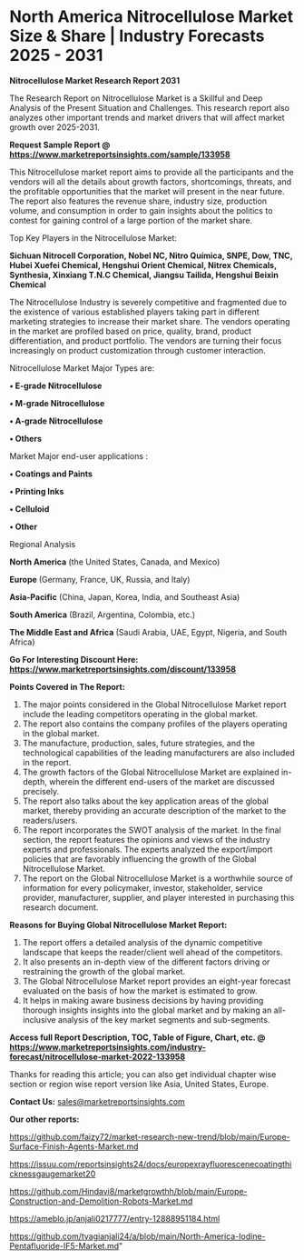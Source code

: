 # North America Nitrocellulose Market Size & Share | Industry Forecasts 2025 - 2031

<strong>Nitrocellulose Market Research Report 2031</strong>

The Research Report on Nitrocellulose Market is a Skillful and Deep Analysis of the Present Situation and Challenges. This research report also analyzes other important trends and market drivers that will affect market growth over 2025-2031.

<strong>Request Sample Report @ <a href=https://www.marketreportsinsights.com/sample/133958>https://www.marketreportsinsights.com/sample/133958</a></strong>

This Nitrocellulose market report aims to provide all the participants and the vendors will all the details about growth factors, shortcomings, threats, and the profitable opportunities that the market will present in the near future. The report also features the revenue share, industry size, production volume, and consumption in order to gain insights about the politics to contest for gaining control of a large portion of the market share.

Top Key Players in the Nitrocellulose Market:

<strong>Sichuan Nitrocell Corporation, Nobel NC, Nitro Química, SNPE, Dow, TNC, Hubei Xuefei Chemical, Hengshui Orient Chemical, Nitrex Chemicals, Synthesia, Xinxiang T.N.C Chemical, Jiangsu Tailida, Hengshui Beixin Chemical</strong>

The Nitrocellulose Industry is severely competitive and fragmented due to the existence of various established players taking part in different marketing strategies to increase their market share. The vendors operating in the market are profiled based on price, quality, brand, product differentiation, and product portfolio. The vendors are turning their focus increasingly on product customization through customer interaction.

Nitrocellulose Market Major Types are:

<strong>• E-grade Nitrocellulose

• M-grade Nitrocellulose

• A-grade Nitrocellulose

• Others</strong>

Market Major end-user applications :

<strong>• Coatings and Paints

• Printing Inks

• Celluloid

• Other</strong>

Regional Analysis

</u><strong><b>North America</b></strong> (the United States, Canada, and Mexico)

<strong><b>Europe </b></strong>(Germany, France, UK, Russia, and Italy)

<strong><b>Asia-Pacific</b></strong> (China, Japan, Korea, India, and Southeast Asia)

<strong><b>South America</b></strong> (Brazil, Argentina, Colombia, etc.)

<strong><b>The Middle East and Africa</b></strong> (Saudi Arabia, UAE, Egypt, Nigeria, and South Africa)

<strong>Go For Interesting Discount Here: <a href=https://www.marketreportsinsights.com/discount/133958>https://www.marketreportsinsights.com/discount/133958</a></strong>

<strong>Points Covered in The Report:</strong>
<ol>
  <li>The major points considered in the Global Nitrocellulose Market report include the leading competitors operating in the global market.</li>
  <li>The report also contains the company profiles of the players operating in the global market.</li>
  <li>The manufacture, production, sales, future strategies, and the technological capabilities of the leading manufacturers are also included in the report.</li>
  <li>The growth factors of the Global Nitrocellulose Market are explained in-depth, wherein the different end-users of the market are discussed precisely.</li>
  <li>The report also talks about the key application areas of the global market, thereby providing an accurate description of the market to the readers/users.</li>
  <li>The report incorporates the SWOT analysis of the market. In the final section, the report features the opinions and views of the industry experts and professionals. The experts analyzed the export/import policies that are favorably influencing the growth of the Global Nitrocellulose Market.</li>
  <li>The report on the Global Nitrocellulose Market is a worthwhile source of information for every policymaker, investor, stakeholder, service provider, manufacturer, supplier, and player interested in purchasing this research document.</li>
</ol>
<strong>Reasons for Buying Global Nitrocellulose Market Report:</strong>

<ol>
  <li>The report offers a detailed analysis of the dynamic competitive landscape that keeps the reader/client well ahead of the competitors.</li>
  <li>It also presents an in-depth view of the different factors driving or restraining the growth of the global market.</li>
  <li>The Global Nitrocellulose Market report provides an eight-year forecast evaluated on the basis of how the market is estimated to grow.</li>
  <li>It helps in making aware business decisions by having providing thorough insights insights into the global market and by making an all-inclusive analysis of the key market segments and sub-segments.</li>
</ol>
<strong>Access full Report Description, TOC, Table of Figure, Chart, etc. @ <a href=https://www.marketreportsinsights.com/industry-forecast/nitrocellulose-market-2022-133958>https://www.marketreportsinsights.com/industry-forecast/nitrocellulose-market-2022-133958</a></strong>


Thanks for reading this article; you can also get individual chapter wise section or region wise report version like Asia, United States, Europe.

<strong>Contact Us:</strong>
sales@marketreportsinsights.com

<strong>Our other reports:</strong>

<a href=https://github.com/faizy72/market-research-new-trend/blob/main/Europe-Surface-Finish-Agents-Market.md>https://github.com/faizy72/market-research-new-trend/blob/main/Europe-Surface-Finish-Agents-Market.md</a>

<a href=https://issuu.com/reportsinsights24/docs/europexrayfluorescenecoatingthicknessgaugemarket20>https://issuu.com/reportsinsights24/docs/europexrayfluorescenecoatingthicknessgaugemarket20</a>

<a href=https://github.com/Hindavi8/marketgrowthh/blob/main/Europe-Construction-and-Demolition-Robots-Market.md>https://github.com/Hindavi8/marketgrowthh/blob/main/Europe-Construction-and-Demolition-Robots-Market.md</a>

<a href=https://ameblo.jp/anjali0217777/entry-12888951184.html>https://ameblo.jp/anjali0217777/entry-12888951184.html</a>

<a href=https://github.com/tyagianjali24/a/blob/main/North-America-Iodine-Pentafluoride-IF5-Market.md>https://github.com/tyagianjali24/a/blob/main/North-America-Iodine-Pentafluoride-IF5-Market.md</a>"
